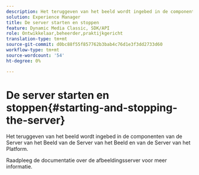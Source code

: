 ```yaml
---
description: Het teruggeven van het beeld wordt ingebed in de componenten van de Server van het Beeld van de Server van het Beeld en van de Server van het Platform.
solution: Experience Manager
title: De server starten en stoppen
feature: Dynamic Media Classic, SDK/API
role: Ontwikkelaar,beheerder,praktijkgericht
translation-type: tm+mt
source-git-commit: d0bc88f55f857762b3bab4c76d1e3f3dd2733d60
workflow-type: tm+mt
source-wordcount: '54'
ht-degree: 0%

---
```



# De server starten en stoppen{#starting-and-stopping-the-server}

Het teruggeven van het beeld wordt ingebed in de componenten van de Server van het Beeld van de Server van het Beeld en van de Server van het Platform.

Raadpleeg de documentatie over de afbeeldingsserver voor meer informatie.

